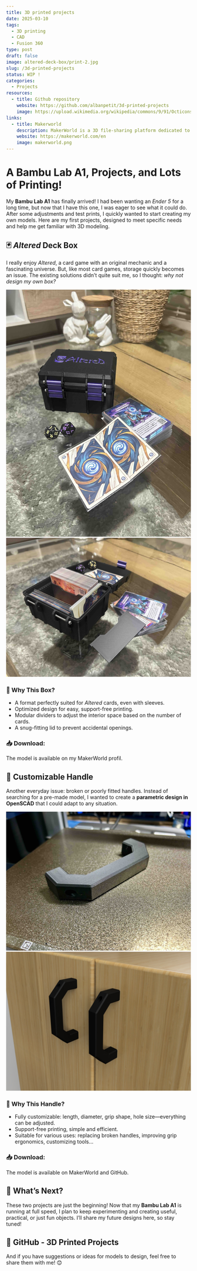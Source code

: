 ```yaml
---
title: 3D printed projects
date: 2025-03-10
tags:
  - 3D printing
  - CAD
  - Fusion 360
type: post
draft: false
image: altered-deck-box/print-2.jpg
slug: /3d-printed-projects
status: WIP !
categories:
  - Projects
resources:
  - title: Github repository
    website: https://github.com/albanpetit/3d-printed-projects
    image: https://upload.wikimedia.org/wikipedia/commons/9/91/Octicons-mark-github.svg
links:
  - title: Makerworld
    description: MakerWorld is a 3D file-sharing platform dedicated to 3D printing, similar to Printables, Yeggi, and Thingiverse, but with a stronger focus on the Bambu Lab ecosystem.
    website: https://makerworld.com/en
    image: makerworld.png
---
```


# A Bambu Lab A1, Projects, and Lots of Printing!  

My **Bambu Lab A1** has finally arrived! I had been wanting an *Ender 5* for a long time, but now that I have this one, I was eager to see what it could do. After some adjustments and test prints, I quickly wanted to start creating my own models. Here are my first projects, designed to meet specific needs and help me get familiar with 3D modeling.  

## 🃏 *Altered* Deck Box  

I really enjoy *Altered*, a card game with an original mechanic and a fascinating universe. But, like most card games, storage quickly becomes an issue. The existing solutions didn’t quite suit me, so I thought: *why not design my own box?*  

![Photo 1](altered-deck-box/print-1.jpg) ![Photo 2](altered-deck-box/print-2.jpg)  

### 🔹 Why This Box?  

- A format perfectly suited for *Altered* cards, even with sleeves.  
- Optimized design for easy, support-free printing.  
- Modular dividers to adjust the interior space based on the number of cards.  
- A snug-fitting lid to prevent accidental openings.  

### 📥 Download:  

The model is available on my MakerWorld profil.  

## 🔧 Customizable Handle  

Another everyday issue: broken or poorly fitted handles. Instead of searching for a pre-made model, I wanted to create a **parametric design in OpenSCAD** that I could adapt to any situation.  

![Photo 1](customizable-handle/print-1.jpeg) ![Render 1](customizable-handle/render-2.jpg)  

### 🔹 Why This Handle?  

- Fully customizable: length, diameter, grip shape, hole size—everything can be adjusted.  
- Support-free printing, simple and efficient.  
- Suitable for various uses: replacing broken handles, improving grip ergonomics, customizing tools…  

### 📥 Download:  

The model is available on MakerWorld and GitHub.  

## 🚀 What’s Next?  

These two projects are just the beginning! Now that my **Bambu Lab A1** is running at full speed, I plan to keep experimenting and creating useful, practical, or just fun objects. I’ll share my future designs here, so stay tuned!  

## 🔗 GitHub - 3D Printed Projects  

And if you have suggestions or ideas for models to design, feel free to share them with me! 😊